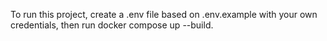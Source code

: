 To run this project, create a .env file based on .env.example with your own credentials, then run docker compose up --build.